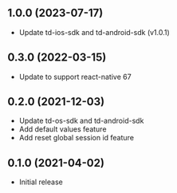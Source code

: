 ## 1.0.0 (2023-07-17)

* Update td-ios-sdk and td-android-sdk (v1.0.1)

## 0.3.0 (2022-03-15)

* Update to support react-native 67

## 0.2.0 (2021-12-03)

* Update td-os-sdk and td-android-sdk
* Add default values feature
* Add reset global session id feature

## 0.1.0 (2021-04-02)
* Initial release

